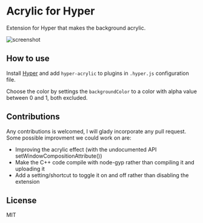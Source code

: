 # Acrylic for Hyper

Extension for Hyper that makes the background acrylic.

![screenshot](https://github.com/yanisdb/acrylic/blob/master/images/Screenshot.png)

## How to use

Install [Hyper](https://hyper.is) and add `hyper-acrylic` to plugins in `.hyper.js` configuration file.

Choose the color by settings the `backgroundColor` to a color with alpha value between 0 and 1, both excluded.

## Contributions

Any contributions is welcomed, I will glady incorporate any pull request.
Some possible improvment we could work on are:
 * Improving the acrylic effect (with the undocumented API setWindowCompositionAttribute())
 * Make the C++ code compile with node-gyp rather than compiling it and uploading it
 * Add a setting/shortcut to toggle it on and off rather than disabling the extension
 
 ## License
 MIT
